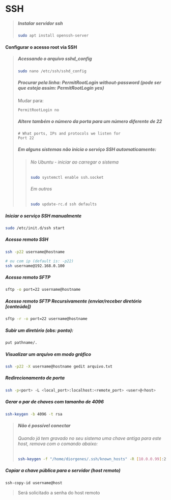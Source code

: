 # SSH

> ##### Instalar servidor ssh
>
>```bash
>sudo apt install openssh-server
>```

#### Configurar o acesso root via SSH
> ##### Acessando o arquivo sshd_config
>
>```bash
>sudo nano /etc/ssh/sshd_config
>```
>
> ##### Procurar pela linha: PermitRootLogin without-password (pode ser que esteja assim: PermitRootLogin yes)
>Mudar para:
>```vim
>PermitRootLogin no
>```
>
> ##### Altere também o número da porta para um número diferente de 22
>
>```vim
># What ports, IPs and protocols we listen for
>Port 22
>```
>
>##### Em alguns sistemas não inicia o serviço SSH automaticamente:
>> ###### No Ubuntu - iniciar ao carregar o sistema
>>```bash
>>sudo systemctl enable ssh.socket
>>```
>>
>> ###### Em outros
>>```bash
>>sudo update-rc.d ssh defaults
>>```


##### Iniciar o serviço SSH manualmente
```bash
sudo /etc/init.d/ssh start
```

##### Acesso remoto SSH
```bash
ssh -p22 username@hostname

# ou com ip (default is: -p22)
ssh username@192.168.0.100
```

##### Acesso remoto SFTP
```bash
sftp -o port=22 username@hostname
```

##### Acesso remoto SFTP Recursivamente (enviar/receber diretório [conteúdo])
```bash
sftp -r -o port=22 username@hostname
```

##### Subir um diretório (obs: ponto):
```bash
put pathname/.
```

##### Visualizar um arquivo em modo gráfico
```bash
ssh -p22 -X username@hostname gedit arquivo.txt
```

##### Redirecionamento de porta
```bash
ssh -p<port> -L <local_port>:localhost:<remote_port> <user>@<host>
```

##### Gerar o par de chaves com tamanho de 4096
```bash
ssh-keygen -b 4096 -t rsa
```

> ##### Não é possível conectar
> ###### Quando já tem gravado no seu sistema uma chave antiga para este host, remova com o comando abaixo:
>
>```bash
>ssh-keygen -f "/home/diorgenes/.ssh/known_hosts" -R [10.0.0.99]:22
>```

##### Copiar a chave pública para o servidor (host remoto)
```bash
ssh-copy-id username@host
```

> Será solicitado a senha do host remoto
